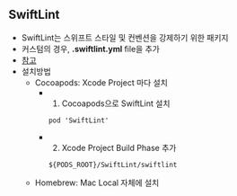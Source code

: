 ## SwiftLint
- SwiftLint는 스위프트 스타일 및 컨벤션을 강제하기 위한 패키지
- 커스텀의 경우, **.swiftlint.yml** file을 추가
- [참고](https://github.com/realm/SwiftLint)
- 설치방법
  - Cocoapods: Xcode Project 마다 설치
    - 1. Cocoapods으로 SwiftLint 설치
      ```
      pod 'SwiftLint'
      ```
    - 2. Xcode Project Build Phase 추가
      ```
      ${PODS_ROOT}/SwiftLint/swiftlint
      ```
  - Homebrew: Mac Local 자체에 설치
